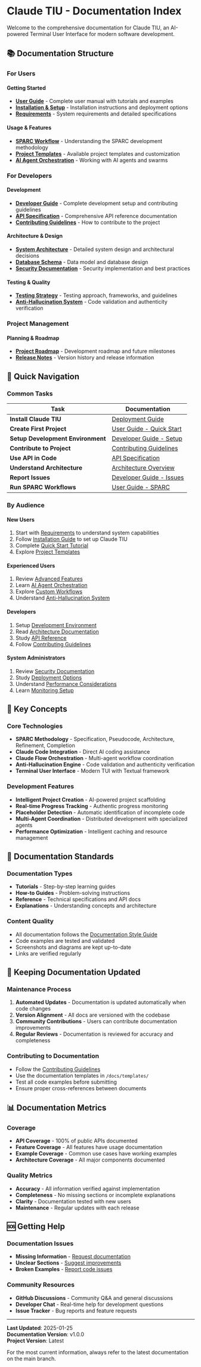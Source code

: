 # Claude TIU - Documentation Index

Welcome to the comprehensive documentation for Claude TIU, an AI-powered Terminal User Interface for modern software development.

## 📚 Documentation Structure

### For Users

#### Getting Started
- **[User Guide](user-guide.md)** - Complete user manual with tutorials and examples
- **[Installation & Setup](deployment.md)** - Installation instructions and deployment options
- **[Requirements](requirements.md)** - System requirements and detailed specifications

#### Usage & Features
- **[SPARC Workflow](user-guide.md#sparc-workflow)** - Understanding the SPARC development methodology
- **[Project Templates](user-guide.md#project-templates)** - Available project templates and customization
- **[AI Agent Orchestration](user-guide.md#ai-agents)** - Working with AI agents and swarms

### For Developers

#### Development
- **[Developer Guide](developer-guide.md)** - Complete development setup and contributing guidelines
- **[API Specification](api-specification.md)** - Comprehensive API reference documentation
- **[Contributing Guidelines](CONTRIBUTING.md)** - How to contribute to the project

#### Architecture & Design
- **[System Architecture](architecture.md)** - Detailed system design and architectural decisions
- **[Database Schema](database-schema.md)** - Data model and database design
- **[Security Documentation](security.md)** - Security implementation and best practices

#### Testing & Quality
- **[Testing Strategy](testing-strategy.md)** - Testing approach, frameworks, and guidelines
- **[Anti-Hallucination System](architecture.md#anti-hallucination-system)** - Code validation and authenticity verification

### Project Management

#### Planning & Roadmap
- **[Project Roadmap](roadmap.md)** - Development roadmap and future milestones
- **[Release Notes](../CHANGELOG.md)** - Version history and release information

## 🚀 Quick Navigation

### Common Tasks

| Task | Documentation |
|------|---------------|
| **Install Claude TIU** | [Deployment Guide](deployment.md#installation) |
| **Create First Project** | [User Guide - Quick Start](user-guide.md#quick-start) |
| **Setup Development Environment** | [Developer Guide - Setup](developer-guide.md#development-environment-setup) |
| **Contribute to Project** | [Contributing Guidelines](CONTRIBUTING.md) |
| **Use API in Code** | [API Specification](api-specification.md#examples) |
| **Understand Architecture** | [Architecture Overview](architecture.md#system-architecture-overview) |
| **Report Issues** | [Developer Guide - Issues](developer-guide.md#getting-help) |
| **Run SPARC Workflows** | [User Guide - SPARC](user-guide.md#sparc-methodology) |

### By Audience

#### New Users
1. Start with [Requirements](requirements.md) to understand system capabilities
2. Follow [Installation Guide](deployment.md) to set up Claude TIU
3. Complete [Quick Start Tutorial](user-guide.md#quick-start)
4. Explore [Project Templates](user-guide.md#project-templates)

#### Experienced Users
1. Review [Advanced Features](user-guide.md#advanced-features)
2. Learn [AI Agent Orchestration](user-guide.md#ai-agents)
3. Explore [Custom Workflows](user-guide.md#custom-workflows)
4. Understand [Anti-Hallucination System](architecture.md#anti-hallucination-system)

#### Developers
1. Setup [Development Environment](developer-guide.md#development-environment-setup)
2. Read [Architecture Documentation](architecture.md)
3. Study [API Reference](api-specification.md)
4. Follow [Contributing Guidelines](CONTRIBUTING.md)

#### System Administrators
1. Review [Security Documentation](security.md)
2. Study [Deployment Options](deployment.md)
3. Understand [Performance Considerations](architecture.md#performance-considerations)
4. Learn [Monitoring Setup](deployment.md#monitoring)

## 🎯 Key Concepts

### Core Technologies
- **SPARC Methodology** - Specification, Pseudocode, Architecture, Refinement, Completion
- **Claude Code Integration** - Direct AI coding assistance
- **Claude Flow Orchestration** - Multi-agent workflow coordination
- **Anti-Hallucination Engine** - Code validation and authenticity verification
- **Terminal User Interface** - Modern TUI with Textual framework

### Development Features
- **Intelligent Project Creation** - AI-powered project scaffolding
- **Real-time Progress Tracking** - Authentic progress monitoring
- **Placeholder Detection** - Automatic identification of incomplete code
- **Multi-Agent Coordination** - Distributed development with specialized agents
- **Performance Optimization** - Intelligent caching and resource management

## 📖 Documentation Standards

### Documentation Types
- **Tutorials** - Step-by-step learning guides
- **How-to Guides** - Problem-solving instructions
- **Reference** - Technical specifications and API docs
- **Explanations** - Understanding concepts and architecture

### Content Quality
- All documentation follows the [Documentation Style Guide](developer-guide.md#documentation-standards)
- Code examples are tested and validated
- Screenshots and diagrams are kept up-to-date
- Links are verified regularly

## 🔄 Keeping Documentation Updated

### Maintenance Process
1. **Automated Updates** - Documentation is updated automatically when code changes
2. **Version Alignment** - All docs are versioned with the codebase
3. **Community Contributions** - Users can contribute documentation improvements
4. **Regular Reviews** - Documentation is reviewed for accuracy and completeness

### Contributing to Documentation
- Follow the [Contributing Guidelines](CONTRIBUTING.md#documentation)
- Use the documentation templates in `/docs/templates/`
- Test all code examples before submitting
- Ensure proper cross-references between documents

## 📊 Documentation Metrics

### Coverage
- **API Coverage** - 100% of public APIs documented
- **Feature Coverage** - All features have usage documentation
- **Example Coverage** - Common use cases have working examples
- **Architecture Coverage** - All major components documented

### Quality Metrics
- **Accuracy** - All information verified against implementation
- **Completeness** - No missing sections or incomplete explanations
- **Clarity** - Documentation tested with new users
- **Maintenance** - Regular updates with each release

## 🆘 Getting Help

### Documentation Issues
- **Missing Information** - [Request documentation](https://github.com/your-org/claude-tiu/issues/new?template=documentation.md)
- **Unclear Sections** - [Suggest improvements](https://github.com/your-org/claude-tiu/issues/new?template=documentation.md)
- **Broken Examples** - [Report code issues](https://github.com/your-org/claude-tiu/issues/new?template=bug_report.md)

### Community Resources
- **GitHub Discussions** - Community Q&A and general discussions
- **Developer Chat** - Real-time help for development questions
- **Issue Tracker** - Bug reports and feature requests

---

**Last Updated**: 2025-01-25  
**Documentation Version**: v1.0.0  
**Project Version**: Latest

For the most current information, always refer to the latest documentation on the main branch.
